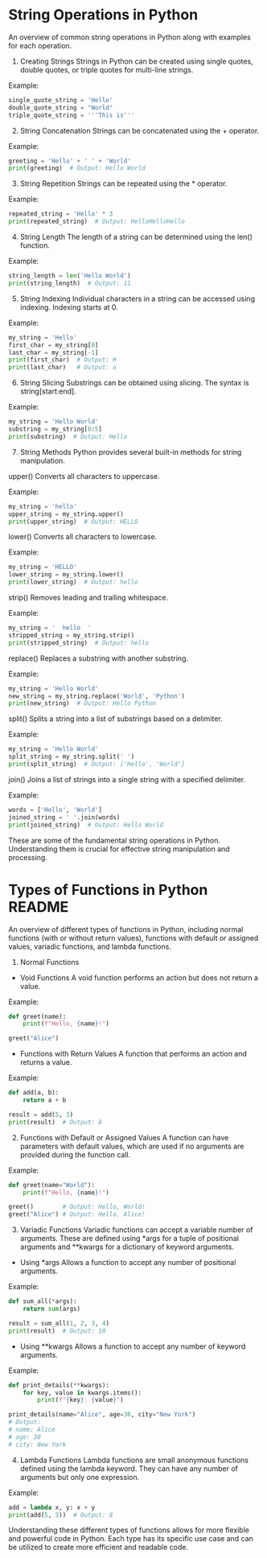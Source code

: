# String Operations in Python 

An overview of common string operations in Python along with examples for each operation.

1. Creating Strings
Strings in Python can be created using single quotes, double quotes, or triple quotes for multi-line strings.

Example:

```python
single_quote_string = 'Hello'
double_quote_string = "World"
triple_quote_string = '''This is'''
```

2. String Concatenation
Strings can be concatenated using the + operator.

Example:

```python
greeting = 'Hello' + ' ' + 'World'
print(greeting)  # Output: Hello World
```

3. String Repetition
Strings can be repeated using the * operator.

Example:

```python
repeated_string = 'Hello' * 3
print(repeated_string)  # Output: HelloHelloHello
```

4. String Length
The length of a string can be determined using the len() function.

Example:

```python
string_length = len('Hello World')
print(string_length)  # Output: 11
```

5. String Indexing
Individual characters in a string can be accessed using indexing. Indexing starts at 0.

Example:

```python
my_string = 'Hello'
first_char = my_string[0]
last_char = my_string[-1]
print(first_char)  # Output: H
print(last_char)   # Output: o
```

6. String Slicing
Substrings can be obtained using slicing. The syntax is string[start:end].

Example:

```python
my_string = 'Hello World'
substring = my_string[0:5]
print(substring)  # Output: Hello
```

7. String Methods
Python provides several built-in methods for string manipulation.

upper()
Converts all characters to uppercase.

Example:

```python
my_string = 'hello'
upper_string = my_string.upper()
print(upper_string)  # Output: HELLO
```

lower()
Converts all characters to lowercase.

Example:

```python
my_string = 'HELLO'
lower_string = my_string.lower()
print(lower_string)  # Output: hello
```
strip()
Removes leading and trailing whitespace.

Example:

```python
my_string = '  hello  '
stripped_string = my_string.strip()
print(stripped_string)  # Output: hello
```
replace()
Replaces a substring with another substring.

Example:

```python
my_string = 'Hello World'
new_string = my_string.replace('World', 'Python')
print(new_string)  # Output: Hello Python
```
split()
Splits a string into a list of substrings based on a delimiter.

Example:

```python
my_string = 'Hello World'
split_string = my_string.split(' ')
print(split_string)  # Output: ['Hello', 'World']
```
join()
Joins a list of strings into a single string with a specified delimiter.

Example:

```python
words = ['Hello', 'World']
joined_string = ' '.join(words)
print(joined_string)  # Output: Hello World
```

These are some of the fundamental string operations in Python. Understanding them is crucial for effective string manipulation and processing.


# Types of Functions in Python README

An overview of different types of functions in Python, including normal functions (with or without return values), functions with default or assigned values, variadic functions, and lambda functions.

1. Normal Functions
- Void Functions
A void function performs an action but does not return a value.

Example:

```python
def greet(name):
    print(f"Hello, {name}!")

greet("Alice")
```
- Functions with Return Values
A function that performs an action and returns a value.

Example:

```python
def add(a, b):
    return a + b

result = add(5, 3)
print(result)  # Output: 8
```

2. Functions with Default or Assigned Values
A function can have parameters with default values, which are used if no arguments are provided during the function call.

Example:

```python
def greet(name="World"):
    print(f"Hello, {name}!")

greet()        # Output: Hello, World!
greet("Alice") # Output: Hello, Alice!
```
3. Variadic Functions
Variadic functions can accept a variable number of arguments. These are defined using *args for a tuple of positional arguments and **kwargs for a dictionary of keyword arguments.

- Using *args
Allows a function to accept any number of positional arguments.

Example:

```python
def sum_all(*args):
    return sum(args)

result = sum_all(1, 2, 3, 4)
print(result)  # Output: 10
```
- Using **kwargs
Allows a function to accept any number of keyword arguments.

Example:

```python
def print_details(**kwargs):
    for key, value in kwargs.items():
        print(f"{key}: {value}")

print_details(name="Alice", age=30, city="New York")
# Output:
# name: Alice
# age: 30
# city: New York
```

4. Lambda Functions
Lambda functions are small anonymous functions defined using the lambda keyword. They can have any number of arguments but only one expression.

Example:

```python
add = lambda x, y: x + y
print(add(5, 3))  # Output: 8
```

Understanding these different types of functions allows for more flexible and powerful code in Python. Each type has its specific use case and can be utilized to create more efficient and readable code.
